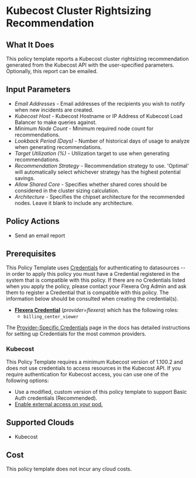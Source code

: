# Kubecost Cluster Rightsizing Recommendation

## What It Does

This policy template reports a Kubecost cluster rightsizing recommendation generated from the Kubecost API with the user-specified parameters. Optionally, this report can be emailed.

## Input Parameters

- *Email Addresses* - Email addresses of the recipients you wish to notify when new incidents are created.
- *Kubecost Host* - Kubecost Hostname or IP Address of Kubecost Load Balancer to make queries against.
- *Minimum Node Count* - Minimum required node count for recommendations.
- *Lookback Period (Days)* - Number of historical days of usage to analyze when generating recommendations.
- *Target Utilization (%)* - Utilization target to use when generating recommendations.
- *Recommendation Strategy* - Recommendation strategy to use. 'Optimal' will automatically select whichever strategy has the highest potential savings.
- *Allow Shared Core* - Specifies whether shared cores should be considered in the cluster sizing calculation.
- *Architecture* - Specifies the chipset architecture for the recommended nodes. Leave it blank to include any architecture.

## Policy Actions

- Send an email report

## Prerequisites

This Policy Template uses [Credentials](https://docs.flexera.com/flexera/EN/Automation/ManagingCredentialsExternal.htm) for authenticating to datasources -- in order to apply this policy you must have a Credential registered in the system that is compatible with this policy. If there are no Credentials listed when you apply the policy, please contact your Flexera Org Admin and ask them to register a Credential that is compatible with this policy. The information below should be consulted when creating the credential(s).

- [**Flexera Credential**](https://docs.flexera.com/flexera/EN/Automation/ProviderCredentials.htm) (*provider=flexera*) which has the following roles:
  - `billing_center_viewer`

The [Provider-Specific Credentials](https://docs.flexera.com/flexera/EN/Automation/ProviderCredentials.htm) page in the docs has detailed instructions for setting up Credentials for the most common providers.

### Kubecost

This Policy Template requires a minimum Kubecost version of 1.100.2 and does not use credentials to access resources in the Kubecost API. If you require authentication for Kubecost access, you can use one of the following options:

- Use a modified, custom version of this policy template to support Basic Auth credentials (Recommended).
- [Enable external access on your pod.](https://docs.kubecost.com/install-and-configure/install/ingress-examples)

## Supported Clouds

- Kubecost

## Cost

This policy template does not incur any cloud costs.
